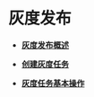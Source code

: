 # 灰度发布<a name="asm_01_0034"></a>

-   **[灰度发布概述](灰度发布概述.md)**  

-   **[创建灰度任务](创建灰度任务.md)**  

-   **[灰度任务基本操作](灰度任务基本操作.md)**  


